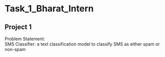 # Task_1_Bharat_Intern
## Project 1
Problem Statement: <br>
SMS Classifier: a text classification model to classify SMS as either spam or non-spam
